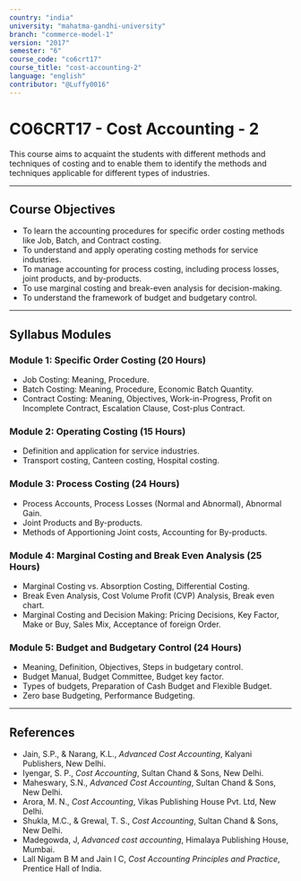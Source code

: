 ```yaml
---
country: "india"
university: "mahatma-gandhi-university"
branch: "commerce-model-1"
version: "2017"
semester: "6"
course_code: "co6crt17"
course_title: "cost-accounting-2"
language: "english"
contributor: "@Luffy0016"
---
```

# CO6CRT17 - Cost Accounting - 2

This course aims to acquaint the students with different methods and techniques of costing and to enable them to identify the methods and techniques applicable for different types of industries.

---
## Course Objectives

* To learn the accounting procedures for specific order costing methods like Job, Batch, and Contract costing.
* To understand and apply operating costing methods for service industries.
* To manage accounting for process costing, including process losses, joint products, and by-products.
* To use marginal costing and break-even analysis for decision-making.
* To understand the framework of budget and budgetary control.

---
## Syllabus Modules

### Module 1: Specific Order Costing (20 Hours)
* Job Costing: Meaning, Procedure.
* Batch Costing: Meaning, Procedure, Economic Batch Quantity.
* Contract Costing: Meaning, Objectives, Work-in-Progress, Profit on Incomplete Contract, Escalation Clause, Cost-plus Contract.

### Module 2: Operating Costing (15 Hours)
* Definition and application for service industries.
* Transport costing, Canteen costing, Hospital costing.

### Module 3: Process Costing (24 Hours)
* Process Accounts, Process Losses (Normal and Abnormal), Abnormal Gain.
* Joint Products and By-products.
* Methods of Apportioning Joint costs, Accounting for By-products.

### Module 4: Marginal Costing and Break Even Analysis (25 Hours)
* Marginal Costing vs. Absorption Costing, Differential Costing.
* Break Even Analysis, Cost Volume Profit (CVP) Analysis, Break even chart.
* Marginal Costing and Decision Making: Pricing Decisions, Key Factor, Make or Buy, Sales Mix, Acceptance of foreign Order.

### Module 5: Budget and Budgetary Control (24 Hours)
* Meaning, Definition, Objectives, Steps in budgetary control.
* Budget Manual, Budget Committee, Budget key factor.
* Types of budgets, Preparation of Cash Budget and Flexible Budget.
* Zero base Budgeting, Performance Budgeting.

---
## References
* Jain, S.P., & Narang, K.L., *Advanced Cost Accounting*, Kalyani Publishers, New Delhi.
* Iyengar, S. P., *Cost Accounting*, Sultan Chand & Sons, New Delhi.
* Maheswary, S.N., *Advanced Cost Accounting*, Sultan Chand & Sons, New Delhi.
* Arora, M. N., *Cost Accounting*, Vikas Publishing House Pvt. Ltd, New Delhi.
* Shukla, M.C., & Grewal, T. S., *Cost Accounting*, Sultan Chand & Sons, New Delhi.
* Madegowda, J, *Advanced cost accounting*, Himalaya Publishing House, Mumbai.
* Lall Nigam B M and Jain I C, *Cost Accounting Principles and Practice*, Prentice Hall of India.